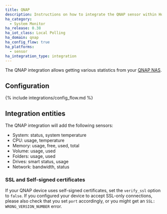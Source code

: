 ```yaml
---
title: QNAP
description: Instructions on how to integrate the QNAP sensor within Home Assistant.
ha_category:
  - System Monitor
ha_release: 0.38
ha_iot_class: Local Polling
ha_domain: qnap
ha_config_flow: true
ha_platforms:
  - sensor
ha_integration_type: integration
---
```


The QNAP integration allows getting various statistics from your [QNAP NAS](https://www.qnap.com/en-us/).

## Configuration
{% include integrations/config_flow.md %}

## Integration entities

The QNAP integration will add the following sensors:
- System: status, system temperature
- CPU: usage, temperature
- Memory: usage, free, used, total
- Volume: usage, used
- Folders: usage, used
- Drives: smart status, usage
- Network: bandwidth, status


### SSL and Self-signed certificates
If your QNAP device uses self-signed certificates, set the `verify_ssl` option to `false`. If you configured your device to accept SSL-only connections, please also check that you set `port` accordingly, or you might get an `SSL: WRONG_VERSION_NUMBER` error.

